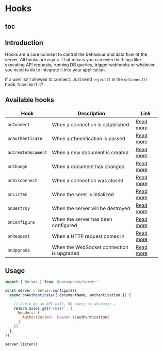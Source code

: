 # Hooks

## toc

## Introduction
Hooks are a core concept to control the behaviour and data flow of the server. All hooks are async. That means you can even do things like executing API requests, running DB queries, trigger webhooks or whatever you need to do to integrate it into your application.

If a user isn’t allowed to connect: Just send `reject()` in the `onConnect()` hook. Nice, isn’t it?

## Available hooks

| Hook               | Description                               | Link                                 |
| ------------------ | ----------------------------------------- | ------------------------------------ |
| `onConnect`        | When a connection is established          | [Read more](/api/on-connect)         |
| `onAuthenticate`   | When authenntication is passed            | [Read more](/api/on-authenticate)    |
| `onCreateDocument` | When a new document is created            | [Read more](/api/on-create-document) |
| `onChange`         | When a document has changed               | [Read more](/api/on-change)          |
| `onDisconnect`     | When a connection was closed              | [Read more](/api/on-disconnect)      |
| `onListen`         | When the serer is intialized              | [Read more](/api/on-listen)          |
| `onDestroy`        | When the server will be destroyed         | [Read more](/api/on-destroy)         |
| `onConfigure`      | When the server has been configured       | [Read more](/api/on-configure)       |
| `onRequest`        | When a HTTP request comes in              | [Read more](/api/on-request)         |
| `onUpgrade`        | When the WebSocket connection is upgraded | [Read more](/api/on-upgrade)         |

## Usage

```js
import { Server } from '@hocuspocus/server'

const server = Server.configure({
  async onAuthenticate({ documentName, authentication }) {

    // Could be an API call, DB query or whatever …
    return axios.get('/user', {
      headers: {
        Authorization: `Bearer ${authentication}`
      }
    })
  },
})

server.listen()
```
